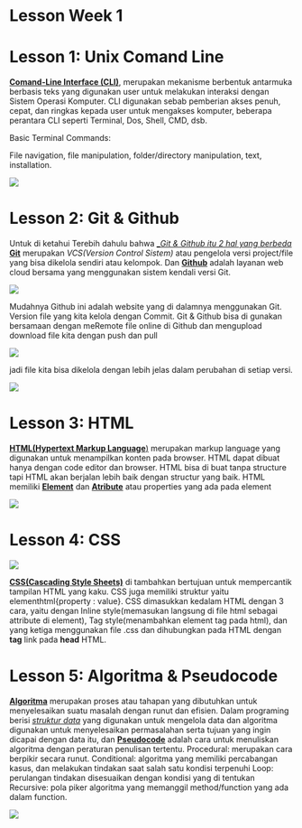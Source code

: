 # **Lesson Week 1**
# Lesson 1: Unix Comand Line
[__Comand-Line Interface (CLI)__](https://en.wikipedia.org/wiki/Command-line_interface), merupakan mekanisme berbentuk antarmuka berbasis teks yang digunakan user untuk melakukan interaksi dengan Sistem Operasi Komputer. CLI digunakan sebab pemberian akses penuh, cepat, dan ringkas kepada user untuk mengakses komputer, beberapa perantara CLI seperti Terminal, Dos, Shell, CMD, dsb.

Basic Terminal Commands: 

File navigation, file manipulation, folder/directory manipulation, text, installation.

![](./assets/cli.jpg)


# Lesson 2: Git & Github
Untuk di ketahui Terebih dahulu bahwa [__Git & Github itu 2 hal yang berbeda_](https://www.dicoding.com/blog/perbedaan-git-dan-github/) [__Git__](https://id.wikipedia.org/wiki/Git) merupakan _VCS(Version Control Sistem)_ atau pengelola versi project/file yang bisa dikelola sendiri atau kelompok. Dan [__Github__](https://www.dicoding.com/blog/apa-itu-github/) adalah layanan web cloud bersama yang menggunakan sistem kendali versi Git.

![](./assets/gitwork.jpg)

Mudahnya Github ini adalah website yang di dalamnya menggunakan Git. Version file yang kita kelola dengan Commit. Git & Github bisa di gunakan bersamaan dengan meRemote file online di Github dan mengupload download file kita dengan push dan pull 

![](./assets/githubcolab.PNG)

jadi file kita bisa dikelola dengan lebih jelas dalam perubahan di setiap versi.

![](./assets/gitmeme.jpg)


# Lesson 3: HTML
[__HTML(Hypertext Markup Language__)](https://developer.mozilla.org/en-US/docs/Web/HTML) merupakan markup language yang digunakan untuk menampilkan konten pada browser. HTML dapat dibuat hanya dengan code editor dan browser. HTML bisa di buat tanpa structure tapi HTML akan berjalan lebih baik dengan structur yang baik. HTML memiliki [__Element__](https://www.w3schools.com/html/html_elements.asp) dan [__Atribute__](https://www.w3schools.com/html/html_attributes.asp) atau properties yang ada pada element

![](./assets/HTML.jpg)


# Lesson 4: CSS
![](./assets/css.jpg)

[__CSS(Cascading Style Sheets)__](https://www.w3schools.com/css/) di tambahkan bertujuan untuk mempercantik tampilan HTML yang kaku. CSS juga memiliki struktur yaitu elementhtml{property : value}. CSS dimasukkan kedalam HTML dengan 3 cara, yaitu dengan Inline style(memasukan langsung di file html sebagai attribute di element), Tag style(menambahkan element tag pada html), dan yang ketiga menggunakan file .css dan dihubungkan pada HTML dengan __tag__ link pada __head__ HTML.


# Lesson 5: Algoritma & Pseudocode
[__Algoritma__](https://id.wikipedia.org/wiki/Algoritma) merupakan proses atau tahapan yang dibutuhkan untuk menyelesaikan suatu masalah dengan runut dan efisien. Dalam programing berisi [_struktur data_](https://www.geeksforgeeks.org/data-structures/) yang digunakan untuk mengelola data dan algoritma digunakan untuk menyelesaikan permasalahan serta tujuan yang ingin dicapai dengan data itu, dan [__Pseudocode__](https://en.wikipedia.org/wiki/Pseudocode) adalah cara untuk menuliskan algoritma dengan peraturan penulisan tertentu.
Procedural: merupakan cara berpikir secara runut. 
Conditional: algoritma yang memiliki percabangan kasus, dan melakukan tindakan saat salah satu kondisi terpenuhi
Loop: perulangan tindakan disesuaikan dengan kondisi yang di tentukan
Recursive: pola piker algoritma yang memanggil method/function yang ada dalam function.

![](./assets/algo.jpg)